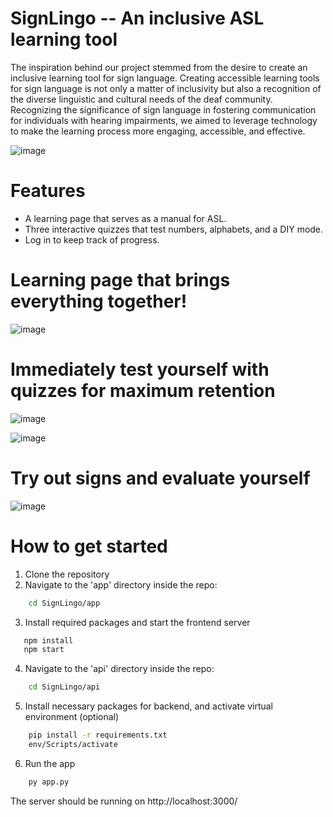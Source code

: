 # SignLingo -- An inclusive ASL learning tool

The inspiration behind our project stemmed from the desire to create an inclusive learning tool for sign language. Creating accessible learning tools for sign language is not only a matter of inclusivity but also a recognition of the diverse linguistic and cultural needs of the deaf community. Recognizing the significance of sign language in fostering communication for individuals with hearing impairments, we aimed to leverage technology to make the learning process more engaging, accessible, and effective.

![image](https://github.com/abrarfuad27/SignLingo/assets/116526066/f127f719-e0f1-4d91-805c-7b7f77e8b9c8)

# Features
- A learning page that serves as a manual for ASL.
- Three interactive quizzes that test numbers, alphabets, and a DIY mode.
- Log in to keep track of progress.

# Learning page that brings everything together!

![image](https://github.com/abrarfuad27/SignLingo/assets/116526066/82f58117-7a2e-40a7-9cd1-311531206e17)


# Immediately test yourself with quizzes for maximum retention

![image](https://github.com/abrarfuad27/SignLingo/assets/116526066/f38ccd6a-b075-4ba0-8678-e33f20322db3)

![image](https://github.com/abrarfuad27/SignLingo/assets/116526066/c55bc10f-103a-452d-bc94-5dbda3825a9a)


# Try out signs and evaluate yourself

![image](https://github.com/abrarfuad27/SignLingo/assets/116526066/a447eefa-4690-4997-8329-02c175dc2188)



# How to get started

1. Clone the repository
2. Navigate to the 'app' directory inside the repo:
```bash
    cd SignLingo/app
```
3. Install required packages and start the frontend server
```bash
   npm install
   npm start
```

4. Navigate to the 'api' directory inside the repo:
```bash
    cd SignLingo/api
```

5. Install necessary packages for backend, and activate virtual environment (optional)
```bash
    pip install -r requirements.txt
    env/Scripts/activate
```

6. Run the app
```bash
    py app.py
```

The server should be running on http://localhost:3000/



